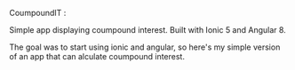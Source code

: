 CoumpoundIT :

Simple app displaying coumpound interest. Built with Ionic 5 and Angular 8.

The goal  was to start using ionic and angular, so here's my simple version of an app that can alculate coumpound interest.
